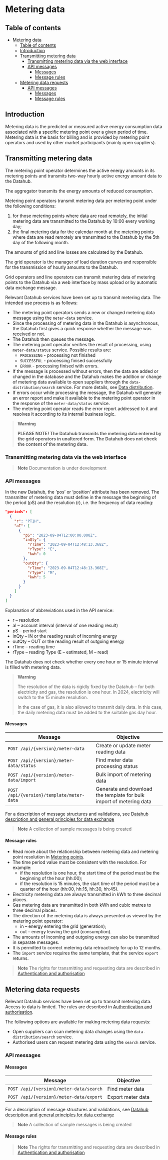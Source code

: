 ﻿# Metering data

## Table of contents

<!-- TOC -->
* [Metering data](#metering-data)
  * [Table of contents](#table-of-contents)
  * [Introduction](#introduction)
  * [Transmitting metering data](#transmitting-metering-data)
    * [Transmitting metering data via the web interface](#transmitting-metering-data-via-the-web-interface)
    * [API messages](#api-messages)
      * [Messages](#messages)
      * [Message rules](#message-rules)
  * [Metering data requests](#metering-data-requests)
    * [API messages](#api-messages-1)
      * [Messages](#messages-1)
      * [Message rules](#message-rules-1)
<!-- TOC -->

## Introduction

Metering data is the predicted or measured active energy consumption data associated with a specific metering point over a given period of time. Metering data is the basis for billing and is provided by metering point operators and used by other market participants (mainly open suppliers).

## Transmitting metering data

The metering point operator determines the active energy amounts in its metering points and transmits two-way hourly active energy amount data to the Datahub.

The aggregator transmits the energy amounts of reduced consumption.

Metering point operators transmit metering data per metering point under the following conditions:

1. for those metering points where data are read remotely, the initial metering data are transmitted to the Datahub by 10:00 every working day;
2. the final metering data for the calendar month at the metering points where data are read remotely are transmitted to the Datahub by the 5th day of the following month.

The amounts of grid and line losses are calculated by the Datahub.

The grid operator is the manager of load duration curves and responsible for the transmission of hourly amounts to the Datahub.

Grid operators and line operators can transmit metering data of metering points to the Datahub via a web interface by mass upload or by automatic data exchange message.

Relevant Datahub services have been set up to transmit metering data. The intended use process is as follows:

- The metering point operators sends a new or changed metering data message using the `meter-data` service.
- Since the processing of metering data in the Datahub is asynchronous, the Datahub first gives a quick response whether the message was received or not.
- The Datahub then queues the message.
- The metering point operator verifies the result of processing, using `meter-data/status` service. Possible results are:
  - `PROCESSING` - processing not finished
  - `SUCCESSFUL` - processing finised successfully
  - `ÈRROR` - processing finised with errors.
- If the message is processed without errors, then the data are added or changed in the database and the Datahub makes the addition or change of metering data available to open suppliers through the `data-distribution/search` service. For more details, see [Data distribution](30-data-distribution.md).
- If errors occur while processing the message, the Datahub will generate an error report and make it available to the metering point operator in the response of the  `meter-data/status` service.
- The metering point operator reads the error report addressed to it and resolves it according to its internal business logic.

> **Warning**
>
> **PLEASE NOTE! The Datahub transmits the metering data entered by the grid operators in unaltered form. The Datahub does not check the content of the metering data.**

### Transmitting metering data via the web interface

> **Note**
> Documentation is under development

### API messages

In the new Datahub, the ‘pos’ or ‘position’ attribute has been removed. The transmitter of metering data must define in the message the beginning of the period (pS) and the resolution (r), i.e. the frequency of data reading:

```json
"periods": [
  {
    "r": "PT1H",
    "aI": [
      {
        "pS": "2023-09-04T12:00:00.000Z",
        "inQty": {
          "rTime": "2023-09-04T12:48:13.368Z",
          "rType": "E",
          "kwh": 0
        },
        "outQty": {
          "rTime": "2023-09-04T12:48:13.368Z",
          "rType": "M",
          "kwh": 5
        }
      }
    ]
  }
]
```

Explanation of abbreviations used in the API service:

* r – resolution
* aI – account interval (interval of one reading result)
* pS – period start
* inQty – IN or the reading result of incoming energy
* outQty – OUT or the reading result of outgoing energy
* rTime – reading time
* rType – reading Type (E – estimated, M – read)

The Datahub does not check whether every one hour or 15 minute interval is filled with metering data. 

> **Warning**
> 
> The resolution of the data is rigidly fixed by the Datahub – for both electricity and gas, the resolution is one hour. In 2024, electricity will switch to the 15 minute resolution.
> 
> In the case of gas, it is also allowed to transmit daily data. In this case, the daily metering data must be added to the suitable gas day hour.

#### Messages

| Message                                   | Objective                                                           |
|-------------------------------------------|---------------------------------------------------------------------|
| `POST /api/{version}/meter-data`          | Create or update meter reading data                                 |
| `POST /api/{version}/meter-data/status`   | Find meter data processing status                                   |
| `POST /api/{version}/meter-data/import`   | Bulk import of metering data                                        |
| `POST /api/{version}/template/meter-data` | Generate and download the template for bulk import of metering data |

For a description of message structures and validations, see [Datahub description and general principles for data exchange](01-datahub-description-and-general-principles-for-data-exchange.md)

> **Note**
> A collection of sample messages is being created

#### Message rules

- Read more about the relationship between metering data and metering point resolution in [Metering points](04-metering-points.md#message-rules).
- The time period value must be consistent with the resolution. For example:
  - if the resolution is one hour, the start time of the period must be the beginning of the hour (hh:00);
  - if the resolution is 15 minutes, the start time of the period must be a quarter of the hour (hh:00, hh:15, hh:30, hh:45).
- Electricity metering data are always transmitted in kWh to three decimal places.
- Gas metering data are transmitted in both kWh and cubic metres to three decimal places.
- The direction of the metering data is always presented as viewed by the metering point operator:
  - in – energy entering the grid (generation);
  - out – energy leaving the grid (consumption).
- The amounts of incoming and outgoing energy can also be transmitted in separate messages.
- It is permitted to correct metering data retroactively for up to 12 months.
- The `import` service requires the same template, that the service `export` returns.

> **Note**
> The rights for transmitting and requesting data are described in [Authentication and authorisation](03-authentication-and-authorisation.md)

## Metering data requests

Relevant Datahub services have been set up to transmit metering data. Access to data is limited. The rules are described in [Authentication and authorisation](03-authentication-and-authorisation.md).

The following options are available for making metering data requests:

- Open suppliers can scan metering data changes using the `data-distribution/search` service.
- Authorised users can request metering data using the `search` service.

### API messages

#### Messages

| Message                                 | Objective         |
|-----------------------------------------|-------------------|
| `POST /api/{version}/meter-data/search` | Find meter data   |
| `POST /api/{version}/meter-data/export` | Export meter data |

For a description of message structures and validations, see [Datahub description and general principles for data exchange](01-datahub-description-and-general-principles-for-data-exchange.md)

> **Note**
> A collection of sample messages is being created

#### Message rules

> **Note**
> The rights for transmitting and requesting data are described in [Authentication and authorisation](03-authentication-and-authorisation.md)
